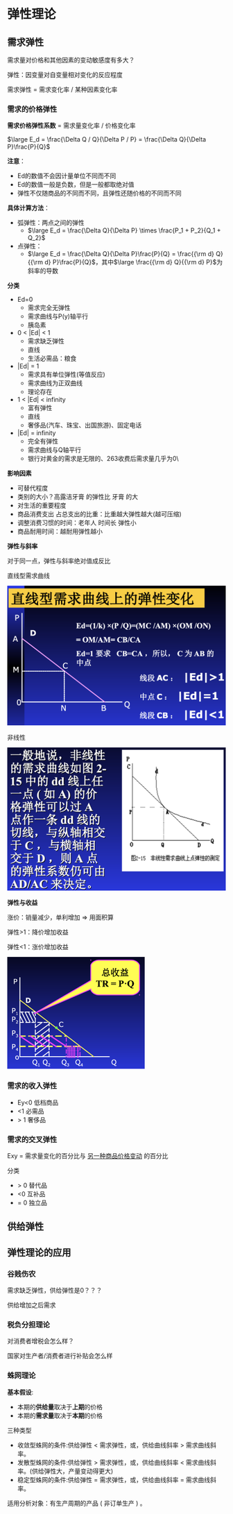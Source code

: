 # 弹性理论

## 需求弹性

需求量对价格和其他因素的变动敏感度有多大？

弹性：因变量对自变量相对变化的反应程度

需求弹性 = 需求变化率 / 某种因素变化率

### 需求的价格弹性

**需求价格弹性系数** = 需求量变化率 / 价格变化率

$\large E_d = \frac{\Delta Q / Q}{\Delta P / P} = \frac{\Delta Q}{\Delta P}\frac{P}{Q}$

**注意**：

* Ed的数值不会因计量单位不同而不同
* Ed的数值一般是负数，但是一般都取绝对值
* 弹性不仅随商品的不同而不同，且弹性还随价格的不同而不同

**具体计算方法**：

* 弧弹性：两点之间的弹性
    * $\large E_d = \frac{\Delta Q}{\Delta P} \times \frac{P_1 + P_2}{Q_1 + Q_2}$
* 点弹性：
    * $\large E_d = \frac{\Delta Q}{\Delta P}\frac{P}{Q} = \frac{{\rm d} Q}{{\rm d} P}\frac{P}{Q}$，其中$\large \frac{{\rm d} Q}{{\rm d} P}$为斜率的导数

**分类**

* Ed=0
    * 需求完全无弹性
    * 需求曲线与P(y)轴平行
    * 胰岛素
* 0 < |Ed| < 1
    * 需求缺乏弹性
    * 直线
    * 生活必需品：粮食
* |Ed| = 1
    * 需求具有单位弹性(等值反应)
    * 需求曲线为正双曲线
    * 理论存在
* 1 < |Ed| < infinity
    * 富有弹性
    * 直线
    * 奢侈品(汽车、珠宝、出国旅游)、固定电话
* |Ed| = infinity
    * 完全有弹性
    * 需求曲线与Q轴平行
    * 银行对黄金的需求是无限的、263收费后需求量几乎为0\

**影响因素**

* 可替代程度
* 类别的大小？高露洁牙膏 的弹性比 牙膏 的大
* 对生活的重要程度
* 商品消费支出 占总支出的比重：比重越大弹性越大(越可压缩)
* 调整消费习惯的时间：老年人 时间长 弹性小
* 商品耐用时间：越耐用弹性越小

**弹性与斜率**

对于同一点，弹性与斜率绝对值成反比

直线型需求曲线

![image-20200312151257981](W3_弹性理论.assets/image-20200312151257981.png)

非线性

![image-20200312151327983](W3_弹性理论.assets/image-20200312151327983.png)

**弹性与收益**

涨价：销量减少，单利增加 $\Longrightarrow$ 用面积算

弹性>1：降价增加收益

弹性<1：涨价增加收益

<img src="W3_弹性理论.assets/image-20200312151711436.png" alt="image-20200312151711436" style="zoom:33%;" />

### 需求的收入弹性

* Ey<0 低档商品
* <1 必需品
* \> 1 奢侈品

### 需求的交叉弹性

Exy = 需求量变化的百分比与 <u>另一种商品价格变动</u> 的百分比

分类

* \> 0 替代品
* <0 互补品
* = 0 独立品

## 供给弹性

## 弹性理论的应用

### 谷贱伤农

需求缺乏弹性，供给弹性是0？？？

供给增加之后需求

### 税负分担理论

对消费者增税会怎么样？

国家对生产者/消费者进行补贴会怎么样

### 蛛网理论

**基本假设**:

* 本期的**供给量**取决于**上期**的价格
* 本期的**需求量**取决于**本期**的价格

三种类型

* 收敛型蛛网的条件:供给弹性 < 需求弹性，或，供给曲线斜率 > 需求曲线斜率。
* 发散型蛛网的条件:供给弹性 > 需求弹性，或，供给曲线斜率 < 需求曲线斜率。(供给弹性大，产量变动得更大)
* 稳定型蛛网的条件:供给弹性 = 需求弹性，或，供给曲线斜率 = 需求曲线斜率。

适用分析对象：有生产周期的产品 ( 非订单生产 ) 。